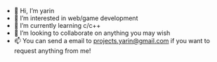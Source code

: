 - 👋 Hi, I’m yarin
- 👀 I’m interested in web/game development
- 🌱 I’m currently learning c/c++
- 💞️ I’m looking to collaborate on anything you may wish
- 📫 You can send a email to projects.yarin@gmail.com if you want to request anything from me!

<!---
yarin0202/yarin0202 is a ✨ special ✨ repository because its `README.md` (this file) appears on your GitHub profile.
You can click the Preview link to take a look at your changes.
--->
